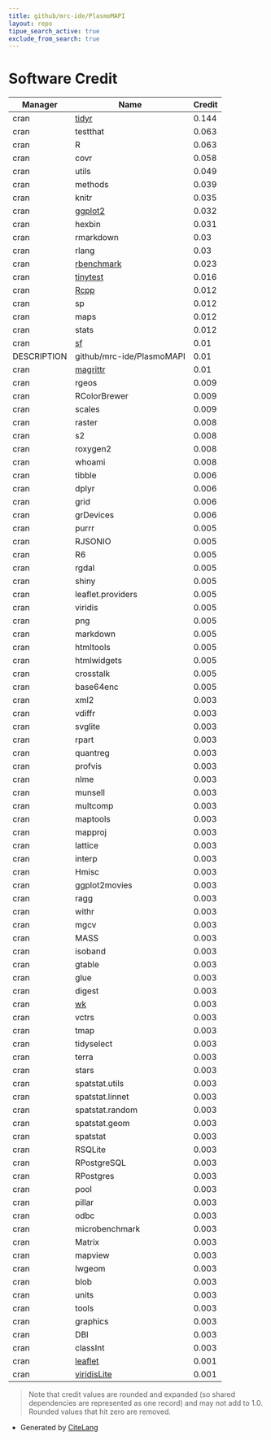```yaml
---
title: github/mrc-ide/PlasmoMAPI
layout: repo
tipue_search_active: true
exclude_from_search: true
---
```

# Software Credit

|Manager|Name|Credit|
|-------|----|------|
|cran|[tidyr](https://tidyr.tidyverse.org)|0.144|
|cran|testthat|0.063|
|cran|R|0.063|
|cran|covr|0.058|
|cran|utils|0.049|
|cran|methods|0.039|
|cran|knitr|0.035|
|cran|[ggplot2](https://ggplot2.tidyverse.org)|0.032|
|cran|hexbin|0.031|
|cran|rmarkdown|0.03|
|cran|rlang|0.03|
|cran|[rbenchmark](http://rbenchmark.googlecode.com)|0.023|
|cran|[tinytest](https://github.com/markvanderloo/tinytest)|0.016|
|cran|[Rcpp](http://www.rcpp.org)|0.012|
|cran|sp|0.012|
|cran|maps|0.012|
|cran|stats|0.012|
|cran|[sf](https://r-spatial.github.io/sf/)|0.01|
|DESCRIPTION|github/mrc-ide/PlasmoMAPI|0.01|
|cran|[magrittr](https://magrittr.tidyverse.org)|0.01|
|cran|rgeos|0.009|
|cran|RColorBrewer|0.009|
|cran|scales|0.009|
|cran|raster|0.008|
|cran|s2|0.008|
|cran|roxygen2|0.008|
|cran|whoami|0.008|
|cran|tibble|0.006|
|cran|dplyr|0.006|
|cran|grid|0.006|
|cran|grDevices|0.006|
|cran|purrr|0.005|
|cran|RJSONIO|0.005|
|cran|R6|0.005|
|cran|rgdal|0.005|
|cran|shiny|0.005|
|cran|leaflet.providers|0.005|
|cran|viridis|0.005|
|cran|png|0.005|
|cran|markdown|0.005|
|cran|htmltools|0.005|
|cran|htmlwidgets|0.005|
|cran|crosstalk|0.005|
|cran|base64enc|0.005|
|cran|xml2|0.003|
|cran|vdiffr|0.003|
|cran|svglite|0.003|
|cran|rpart|0.003|
|cran|quantreg|0.003|
|cran|profvis|0.003|
|cran|nlme|0.003|
|cran|munsell|0.003|
|cran|multcomp|0.003|
|cran|maptools|0.003|
|cran|mapproj|0.003|
|cran|lattice|0.003|
|cran|interp|0.003|
|cran|Hmisc|0.003|
|cran|ggplot2movies|0.003|
|cran|ragg|0.003|
|cran|withr|0.003|
|cran|mgcv|0.003|
|cran|MASS|0.003|
|cran|isoband|0.003|
|cran|gtable|0.003|
|cran|glue|0.003|
|cran|digest|0.003|
|cran|[wk](https://paleolimbot.github.io/wk/)|0.003|
|cran|vctrs|0.003|
|cran|tmap|0.003|
|cran|tidyselect|0.003|
|cran|terra|0.003|
|cran|stars|0.003|
|cran|spatstat.utils|0.003|
|cran|spatstat.linnet|0.003|
|cran|spatstat.random|0.003|
|cran|spatstat.geom|0.003|
|cran|spatstat|0.003|
|cran|RSQLite|0.003|
|cran|RPostgreSQL|0.003|
|cran|RPostgres|0.003|
|cran|pool|0.003|
|cran|pillar|0.003|
|cran|odbc|0.003|
|cran|microbenchmark|0.003|
|cran|Matrix|0.003|
|cran|mapview|0.003|
|cran|lwgeom|0.003|
|cran|blob|0.003|
|cran|units|0.003|
|cran|tools|0.003|
|cran|graphics|0.003|
|cran|DBI|0.003|
|cran|classInt|0.003|
|cran|[leaflet](https://rstudio.github.io/leaflet/)|0.001|
|cran|[viridisLite](https://github.com/sjmgarnier/viridisLite)|0.001|


> Note that credit values are rounded and expanded (so shared dependencies are represented as one record) and may not add to 1.0. Rounded values that hit zero are removed.


- Generated by [CiteLang](https://github.com/vsoch/citelang)
